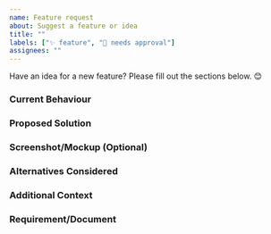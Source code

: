 ```yaml
---
name: Feature request
about: Suggest a feature or idea
title: ""
labels: ["✨ feature", "🚨 needs approval"]
assignees: ""
---
```


Have an idea for a new feature? Please fill out the sections below. 😊

### Current Behaviour

<!-- Describe the current situation or problem you're facing. Be specific about what’s lacking or what can be improved.-->

### Proposed Solution

<!-- Describe the feature or enhancement you'd like to see implemented.-->

### Screenshot/Mockup (Optional)

<!-- Attach any relevant visuals or mockups that illustrate your idea.-->

### Alternatives Considered

<!-- List any alternative solutions or features you’ve considered before suggesting this one.-->

### Additional Context

<!-- Include any extra details, links, or documents that can help clarify or support your feature request.-->

### Requirement/Document

<!-- Share any document that outlines or supports this feature request.-->
